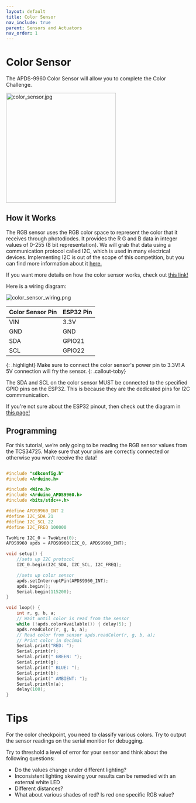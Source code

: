 ```yaml
---
layout: default
title: Color Sensor
nav_include: true
parent: Sensors and Actuators
nav_order: 1
---
```


# Color Sensor
The APDS-9960 Color Sensor will allow you to complete the Color Challenge.

<img src="{{ '/_assets/images/color_sensor.jpg' | prepend: site.baseurl }}" alt="color_sensor.jpg" width=300 height=300>

## How it Works
The RGB sensor uses the RGB color space to represent the color that it receives through photodiodes. It provides the R G and B data in integer values of 0-255 (8 bit representation). We will grab that data using a communication protocol called I2C, which is used in many electrical devices. Implementing I2C is out of the scope of this competition, but you can find more information about it [here.](https://learn.sparkfun.com/tutorials/i2c/all)

If you want more details on how the color sensor works, check out [this link!](https://www.utmel.com/components/everything-you-know-about-tcs34725-color-sensors-faq?id=1986)

Here is a wiring diagram:

<img src="{{ '/_assets/images/color_sensor_wiring.png' | prepend: site.baseurl }}" alt="color_sensor_wiring.png">

|  Color Sensor Pin   | ESP32 Pin          |
|:-------------|:------------------|
| VIN          | 3.3V                      |
| GND        | GND      |
| SDA       |  GPIO21   |
| SCL     |  GPIO22    |

{: .highlight}
Make sure to connect the color sensor's power pin to 3.3V! A 5V connection will fry the sensor.
{: .callout-toby}

The SDA and SCL on the color sensor MUST be connected to the specified GPIO pins on the ESP32. This is because they are the dedicated pins for I2C commmunication.

If you're not sure about the ESP32 pinout, then check out the diagram in [this page!](https://ut-ras.github.io/RobotathonESP32/getting-started/microcontroller-interface)



## Programming
For this tutorial, we’re only going to be reading the RGB sensor values from the TCS34725. Make sure that your pins are correctly connected or otherwise you won’t receive the data!

```cpp

#include "sdkconfig.h"
#include <Arduino.h>

#include <Wire.h>
#include <Arduino_APDS9960.h>
#include <bits/stdc++.h>

#define APDS9960_INT 2
#define I2C_SDA 21
#define I2C_SCL 22
#define I2C_FREQ 100000

TwoWire I2C_0 = TwoWire(0);
APDS9960 apds = APDS9960(I2C_0, APDS9960_INT);

void setup() {
    //sets up I2C protocol
    I2C_0.begin(I2C_SDA, I2C_SCL, I2C_FREQ);

    //sets up color sensor
    apds.setInterruptPin(APDS9960_INT);
    apds.begin();
    Serial.begin(115200);
}

void loop() {
    int r, g, b, a;
    // Wait until color is read from the sensor 
    while (!apds.colorAvailable()) { delay(5); }
    apds.readColor(r, g, b, a);
    // Read color from sensor apds.readColor(r, g, b, a);
    // Print color in decimal 
    Serial.print("RED: ");
    Serial.print(r);
    Serial.print(" GREEN: ");
    Serial.print(g);
    Serial.print(" BLUE: ");
    Serial.print(b);
    Serial.print(" AMBIENT: ");
    Serial.println(a);
    delay(100);
}
```

# Tips
For the color checkpoint, you need to classify various colors. Try to output the sensor readings on the serial monitior for debugging.

Try to threshold a level of error for your sensor and think about the following questions:
* Do the values change under different lighting? 
 * Inconsistent lighting skewing your results can be remedied with an external white LED
* Different distances? 
* What about various shades of red? Is red one specific RGB value?


